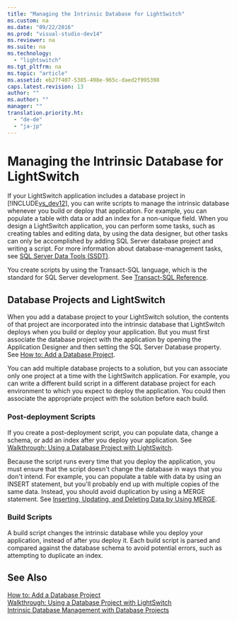 ```yaml
---
title: "Managing the Intrinsic Database for LightSwitch"
ms.custom: na
ms.date: "09/22/2016"
ms.prod: "visual-studio-dev14"
ms.reviewer: na
ms.suite: na
ms.technology: 
  - "lightswitch"
ms.tgt_pltfrm: na
ms.topic: "article"
ms.assetid: eb27f407-5385-498e-965c-daed2f995398
caps.latest.revision: 13
author: ""
ms.author: ""
manager: ""
translation.priority.ht: 
  - "de-de"
  - "ja-jp"
---
```

# Managing the Intrinsic Database for LightSwitch
If your LightSwitch application includes a database project in [!INCLUDE[vs_dev12](../vs140/includes/vs_dev12_md.md)], you can write scripts to manage the intrinsic database whenever you build or deploy that application. For example, you can populate a table with data or add an index for a non-unique field. When you design a LightSwitch application, you can perform some tasks, such as creating tables and editing data, by using the data designer, but other tasks can only be accomplished by adding SQL Server database project and writing a script. For more information about database-management tasks, see [SQL Server Data Tools (SSDT)](http://msdn.microsoft.com/library/hh272686.aspx).  
  
 You create scripts by using the Transact-SQL language, which is the standard for SQL Server development. See [Transact-SQL Reference](http://msdn.microsoft.com/library/bb510741\(v=sql.105\).aspx).  
  
## Database Projects and LightSwitch  
 When you add a database project to your LightSwitch solution, the contents of that project are incorporated into the intrinsic database that LightSwitch deploys when you build or deploy your application. But you must first associate the database project with the application by opening the Application Designer and then setting the SQL Server Database property. See [How to: Add a Database Project](../vs140/how-to--add-a-database-project-to-a-lightswitch-application.md).  
  
 You can add multiple database projects to a solution, but you can associate only one project at a time with the LightSwitch application. For example, you can write a different build script in a different database project for each environment to which you expect to deploy the application. You could then associate the appropriate project with the solution before each build.  
  
### Post-deployment Scripts  
 If you create a post-deployment script, you can populate data, change a schema, or add an index after you deploy your application. See [Walkthrough: Using a Database Project with LightSwitch](../vs140/walkthrough--managing-data-in-a--lightswitch-application.md).  
  
 Because the script runs every time that you deploy the application, you must ensure that the script doesn't change the database in ways that you don't intend. For example, you can populate a table with data by using an INSERT statement, but you'll probably end up with multiple copies of the same data. Instead, you should avoid duplication by using a MERGE statement. See [Inserting, Updating, and Deleting Data by Using MERGE](http://msdn.microsoft.com/library/bb522522%28v=sql.105%29.aspx).  
  
### Build Scripts  
 A build script changes the intrinsic database while you deploy your application, instead of after you deploy it. Each build script is parsed and compared against the database schema to avoid potential errors, such as attempting to duplicate an index.  
  
## See Also  
 [How to: Add a Database Project](../vs140/how-to--add-a-database-project-to-a-lightswitch-application.md)   
 [Walkthrough: Using a Database Project with LightSwitch](../vs140/walkthrough--managing-data-in-a--lightswitch-application.md)   
 [Intrinsic Database Management with Database Projects](http://blogs.msdn.com/b/lightswitch/archive/2013/07/03/intrinsic-database-management-with-database-projects-chris-rummel.aspx)